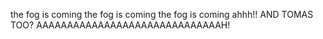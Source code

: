 the fog is coming
the fog is coming
the fog is coming
ahhh!!
AND TOMAS TOO?
AAAAAAAAAAAAAAAAAAAAAAAAAAAAAAH!
